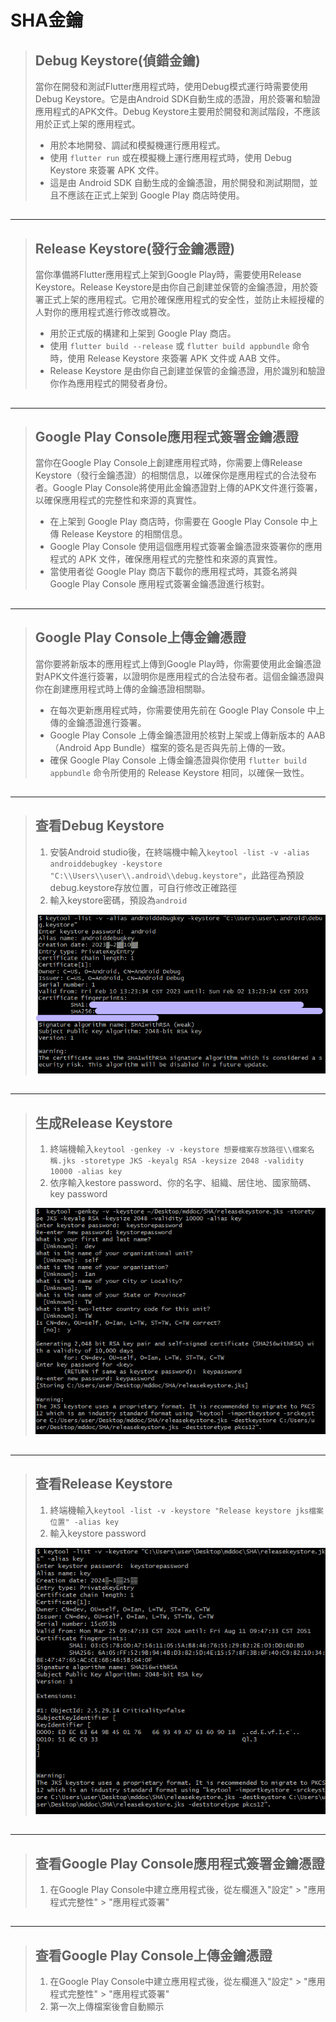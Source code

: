 # SHA金鑰

>##
>## Debug Keystore(偵錯金鑰)
>
>當你在開發和測試Flutter應用程式時，使用Debug模式運行時需要使用Debug Keystore。它是由Android SDK自動生成的憑證，用於簽署和驗證應用程式的APK文件。Debug Keystore主要用於開發和測試階段，不應該用於正式上架的應用程式。
>
>- 用於本地開發、調試和模擬機運行應用程式。
>- 使用 `flutter run` 或在模擬機上運行應用程式時，使用 Debug Keystore 來簽署 APK 文件。
>- 這是由 Android SDK 自動生成的金鑰憑證，用於開發和測試期間，並且不應該在正式上架到 Google Play 商店時使用。
>##

---
>##
>## Release Keystore(發行金鑰憑證)
>
>當你準備將Flutter應用程式上架到Google Play時，需要使用Release Keystore。Release Keystore是由你自己創建並保管的金鑰憑證，用於簽署正式上架的應用程式。它用於確保應用程式的安全性，並防止未經授權的人對你的應用程式進行修改或篡改。
>
>- 用於正式版的構建和上架到 Google Play 商店。
>- 使用 `flutter build --release` 或 `flutter build appbundle` 命令時，使用 Release Keystore 來簽署 APK 文件或 AAB 文件。
>- Release Keystore 是由你自己創建並保管的金鑰憑證，用於識別和驗證你作為應用程式的開發者身份。
>##

---
>##
>## Google Play Console應用程式簽署金鑰憑證
>
>當你在Google Play Console上創建應用程式時，你需要上傳Release Keystore（發行金鑰憑證）的相關信息，以確保你是應用程式的合法發布者。Google Play Console將使用此金鑰憑證對上傳的APK文件進行簽署，以確保應用程式的完整性和來源的真實性。
>
>- 在上架到 Google Play 商店時，你需要在 Google Play Console 中上傳 Release Keystore 的相關信息。
>- Google Play Console 使用這個應用程式簽署金鑰憑證來簽署你的應用程式的 APK 文件，確保應用程式的完整性和來源的真實性。
>- 當使用者從 Google Play 商店下載你的應用程式時，其簽名將與 Google Play Console 應用程式簽署金鑰憑證進行核對。
>##

---
>##
>## Google Play Console上傳金鑰憑證
>
>當你要將新版本的應用程式上傳到Google Play時，你需要使用此金鑰憑證對APK文件進行簽署，以證明你是應用程式的合法發布者。這個金鑰憑證與你在創建應用程式時上傳的金鑰憑證相關聯。
>
>- 在每次更新應用程式時，你需要使用先前在 Google Play Console 中上傳的金鑰憑證進行簽署。
>- Google Play Console 上傳金鑰憑證用於核對上架或上傳新版本的 AAB（Android App Bundle）檔案的簽名是否與先前上傳的一致。
>- 確保 Google Play Console 上傳金鑰憑證與你使用 `flutter build appbundle` 命令所使用的 Release Keystore 相同，以確保一致性。
>##

---
>##
>## 查看Debug Keystore
>
>1. 安裝Android studio後，在終端機中輸入`keytool -list -v -alias androiddebugkey -keystore "C:\\Users\\user\\.android\\debug.keystore"`，此路徑為預設debug.keystore存放位置，可自行修改正確路徑
>2. 輸入keystore密碼，預設為`android`
>
>![示例](images/debug-keystore.png)
>##

---
>##
>## 生成Release Keystore
>
>1. 終端機輸入`keytool -genkey -v -keystore 想要檔案存放路徑\\檔案名稱.jks -storetype JKS -keyalg RSA -keysize 2048 -validity 10000 -alias key`
>2. 依序輸入kestore password、你的名字、組織、居住地、國家簡碼、key password
>
>![示例](images/release-keystore.png)
>##

---
>##
>## 查看Release Keystore
>
>1. 終端機輸入`keytool -list -v -keystore "Release keystore jks檔案位置" -alias key`
>2. 輸入keystore password
>
>![示例](images/release-keystore-open.png)
>##

---
>##
>## 查看Google Play Console應用程式簽署金鑰憑證
>
>1. 在Google Play Console中建立應用程式後，從左欄進入"設定" > "應用程式完整性" > "應用程式簽署"
>##

---
>##
>## 查看Google Play Console上傳金鑰憑證
>
>1. 在Google Play Console中建立應用程式後，從左欄進入"設定" > "應用程式完整性" > "應用程式簽署"
>2. 第一次上傳檔案後會自動顯示
>##